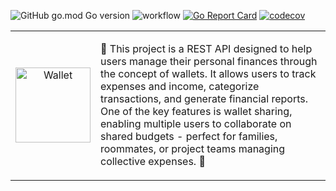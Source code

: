 ![GitHub go.mod Go version](https://img.shields.io/github/go-mod/go-version/stra1g/saver-api)
![workflow](https://github.com/stra1g/saver-api/actions/workflows/ci.yml/badge.svg)
[![Go Report Card](https://goreportcard.com/badge/github.com/stra1g/saver-api)](https://goreportcard.com/report/github.com/stra1g/saver-api)
[![codecov](https://codecov.io/gh/stra1g/saver-api/branch/main/graph/badge.svg)](https://codecov.io/gh/stra1g/saver-api)

<table align="center">
  <tr>
    <td align="center" width="120"><img src="https://c.tenor.com/cz6_K79yXRgAAAAd/tenor.gif" alt="Wallet" width="120"></td>
    <td>
      <p> 💸 This project is a REST API designed to help users manage their personal finances through the concept of wallets. It allows users to track expenses and income, categorize transactions, and generate financial reports. One of the key features is wallet sharing, enabling multiple users to collaborate on shared budgets - perfect for families, roommates, or project teams managing collective expenses. 💸</p>
    </td>
  </tr>
</table>